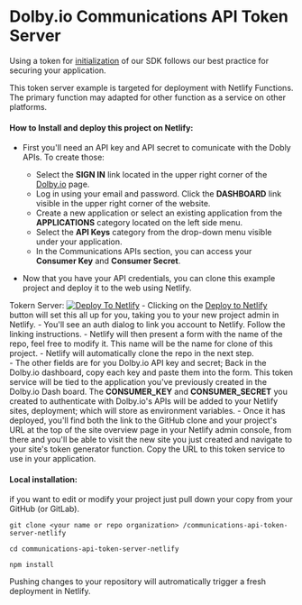 # Dolby.io Communications API Token Server

Using a token for [initialization](https://docs.dolby.io/communications-apis/docs/initializing-javascript) of our SDK follows our best practice for securing your application. 

This token server example is targeted for deployment with Netlify Functions.  The primary function may adapted for other function as a service on other platforms.

 

####  How to Install and deploy this project on Netlify:

 - First you'll need an API key and API secret to comunicate with the Dobly APIs. To create those:
	- Select the  **SIGN IN**  link located in the upper right corner of the [Dolby.io](https://dolbly.io) page. 
     - Log in using your email and password. Click the     **DASHBOARD**  link visible in the upper right corner of the website. 
     - Create a new application or select an existing application from the  **APPLICATIONS**  category located on the left side menu. 
     - Select the  **API Keys**  category from the drop-down menu visible under your application.  
     - In the Communications    APIs section, you can access your  **Consumer Key**  and  **Consumer Secret**.  

 - Now that you have your API credentials, you can clone this example project and deploy it to the web using Netlify.

Tokern Server:
 [![Deploy To Netlify](https://www.netlify.com/img/deploy/button.svg)](https://app.netlify.com/start/deploy?repository=https://github.com/dolbyio-samples/communications-api-token-server-netlify)
 	- Clicking on the [Deploy to Netlify](https://app.netlify.com/start/deploy?repository=https://github.com/dolbyio-samples/communications-api-token-server-netlify) button will set this all up for you, taking you to your new project admin in Netlify.
	- You'll see an auth dialog to link you account to Netlify. Follow the linking instructions.
	- Netlify will then present a form with the name of the repo, feel free to modify it. This name will be the name for clone of this project.
	- Netlify will automatically clone the repo in the next step.  
	- The other fields are for you Dolby.io API key and secret; Back in the Dolby.io dashboard, copy each key and paste them into the form.  This token service will be tied to the application you've previously created in the Dolby.io Dash board.  The  **CONSUMER_KEY** and **CONSUMER_SECRET** you created to authenticate with Dolby.io's APIs will be added to your Netlify sites, deployment; which will store as environment variables.
	 - Once it has deployed, you'll find both the link to the GitHub clone and your project's URL at the top of the site overview page in your Netlify admin console, from there and you'll be able to visit the new site you just created and navigate to your site's token generator function.  Copy the URL to this token service to use in your application.  


#### Local installation:
 if you want to edit or modify your project just pull down your copy from your GitHub (or GitLab).
```
git clone <your name or repo organization> /communications-api-token-server-netlify
```
```
cd communications-api-token-server-netlify
```
```
npm install
```

Pushing changes to your repository will autromatically trigger a fresh deployment in Netlify.
